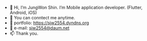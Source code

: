 - 👋 Hi, I’m JungWon Shin. I’m Mobile application developer. (Flutter, Android, iOS)
- 👀 You can conntect me anytime.
- 🌱 portfolio: https://sjw2554.dyndns.org
- 💞️ e-mail: sjw2554@daum.net
- 📫 Thank you.
